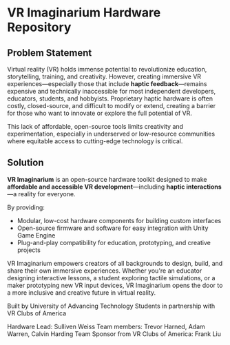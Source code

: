 # VR Imaginarium Hardware Repository

## Problem Statement

Virtual reality (VR) holds immense potential to revolutionize education, storytelling, training, and creativity. However, creating immersive VR experiences—especially those that include **haptic feedback**—remains expensive and technically inaccessible for most independent developers, educators, students, and hobbyists. Proprietary haptic hardware is often costly, closed-source, and difficult to modify or extend, creating a barrier for those who want to innovate or explore the full potential of VR.

This lack of affordable, open-source tools limits creativity and experimentation, especially in underserved or low-resource communities where equitable access to cutting-edge technology is critical.

## Solution

**VR Imaginarium** is an open-source hardware toolkit designed to make **affordable and accessible VR development**—including **haptic interactions**—a reality for everyone.

By providing:

- Modular, low-cost hardware components for building custom interfaces
- Open-source firmware and software for easy integration with Unity Game Engine
- Plug-and-play compatibility for education, prototyping, and creative projects

VR Imaginarium empowers creators of all backgrounds to design, build, and share their own immersive experiences. Whether you're an educator designing interactive lessons, a student exploring tactile simulations, or a maker prototyping new VR input devices, VR Imaginarium opens the door to a more inclusive and creative future in virtual reality.

Built by University of Advancing Technology Students in partnership with VR Clubs of America

Hardware Lead: Sulliven Weiss
Team members: Trevor Harned, Adam Warren, Calvin Harding
Team Sponsor from VR Clubs of America: Frank Liu

